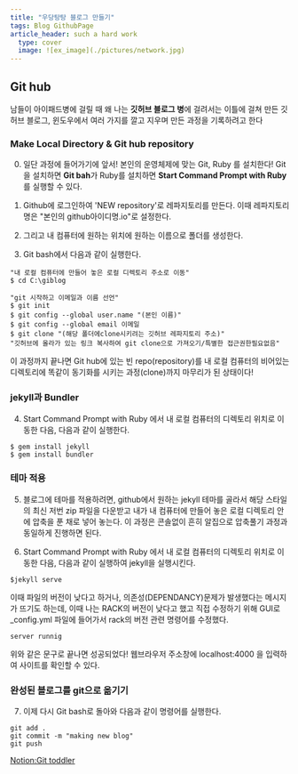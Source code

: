 ```yaml
---
title: "우당탕탕 블로그 만들기"
tags: Blog GithubPage
article_header: such a hard work 
  type: cover
  image: ![ex_image](./pictures/network.jpg)
---
```


## Git hub

남들이 아이패드병에 걸릴 때
왜 나는 **깃허브 블로그 병**에 걸려서는
이틀에 걸쳐 만든 깃허브 블로그,
윈도우에서 여러 가지를 깔고 지우며 만든 과정을 기록하려고 한다

### Make Local Directory & Git hub repository

0. 일단 과정에 들어가기에 앞서! 본인의 운영체제에 맞는
   Git, Ruby 를 설치한다!
   Git을 설치하면 **Git bah**가
   Ruby를 설치하면 **Start Command Prompt with Ruby**를 실행할 수 있다.

1. Github에 로그인하여 'NEW repository'로 레파지토리를 만든다.
   이때 레파지토리명은 "본인의 github아이디명.io"로 설정한다.
2. 그리고 내 컴퓨터에 원하는 위치에 원하는 이름으로 폴더를 생성한다.
3. Git bash에서 다음과 같이 실행한다.

```
"내 로컬 컴퓨터에 만들어 놓은 로컬 디렉토리 주소로 이동"
$ cd C:\giblog

"git 시작하고 이메일과 이름 선언"
$ git init
$ git config --global user.name "(본인 이름)"
$ git config --global email 이메일
$ git clone "(해당 폴더에clone시키려는 깃허브 레파지토리 주소)"
"깃허브에 올라가 있는 링크 복사하여 git clone으로 가져오기/특별한 접근권한필요없음"
```

이 과정까지 끝나면
Git hub에 있는 빈 repo(repository)를
내 로컬 컴퓨터의 비어있는 디렉토리에
똑같이 동기화를 시키는 과정(clone)까지 마무리가 된 상태이다!

### jekyll과 Bundler

4. Start Command Prompt with Ruby 에서 내 로컬 컴퓨터의 디렉토리 위치로 이동한 다음,
   다음과 같이 실행한다.

```
$ gem install jekyll
$ gem install bundler
```

### 테마 적용

5. 블로그에 테마를 적용하려면, github에서 원하는 jekyll 테마를 골라서 해당 스타일의 최신 저번 zip 파일을 다운받고 내가 내 컴퓨터에 만들어 놓은 로컬 디렉토리 안에 압축을 푼 채로 넣어 놓는다.
   이 과정은 콘솔없이 흔히 알집으로 압축풀기 과정과 동일하게 진행하면 된다.

6. Start Command Prompt with Ruby 에서 내 로컬 컴퓨터의 디렉토리 위치로 이동한 다음, 다음과 같이 실행하여 jekyll을 실행시킨다.

```
$jekyll serve
```

이때 파일의 버전이 낮다고 하거나, 의존성(DEPENDANCY)문제가 발생했다는 메시지가
뜨기도 하는데, 이때 나는 RACK의 버전이 낮다고 했고 직접 수정하기 위해
GUI로 \_config.yml 파일에 들어가서 rack의 버전 관련 명령어를 수정했다.

```
server runnig
```

위와 같은 문구로 끝나면 성공되었다!
웹브라우저 주소창에 localhost:4000 을 입력하여 사이트를 확인할 수 있다.

### 완성된 블로그를 git으로 옮기기

7. 이제 다시 Git bash로 돌아와 다음과 같이 명령어를 실행한다.

```
git add .
git commit -m "making new blog"
git push
```

[Notion:Git toddler](https://www.notion.so/iamlucia/Git-Toddler-1-1f38831536684ed29f36aa99e3573ea5)
